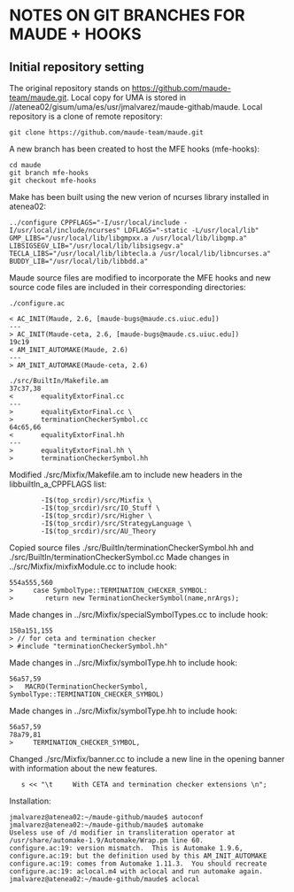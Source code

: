 # NOTES ON GIT BRANCHES FOR MAUDE + HOOKS

## Initial repository setting

The original repository stands on https://github.com/maude-team/maude.git. Local copy for UMA is stored in //atenea02/gisum/uma/es/usr/jmalvarez/maude-githab/maude. Local repository is a clone of remote repository:

~~~
git clone https://github.com/maude-team/maude.git
~~~

A new branch has been created to host the MFE hooks (mfe-hooks):

~~~
cd maude
git branch mfe-hooks
git checkout mfe-hooks
~~~

Make has been built using the new verion of ncurses library installed in atenea02:

~~~
../configure CPPFLAGS="-I/usr/local/include -I/usr/local/include/ncurses" LDFLAGS="-static -L/usr/local/lib" GMP_LIBS="/usr/local/lib/libgmpxx.a /usr/local/lib/libgmp.a" LIBSIGSEGV_LIB="/usr/local/lib/libsigsegv.a" TECLA_LIBS="/usr/local/lib/libtecla.a /usr/local/lib/libncurses.a" BUDDY_LIB="/usr/local/lib/libbdd.a"
~~~

Maude source files are modified to incorporate the MFE hooks and new source code files are included in their corresponding directories:

~~~
./configure.ac

< AC_INIT(Maude, 2.6, [maude-bugs@maude.cs.uiuc.edu])
---
> AC_INIT(Maude-ceta, 2.6, [maude-bugs@maude.cs.uiuc.edu])
19c19
< AM_INIT_AUTOMAKE(Maude, 2.6)
---
> AM_INIT_AUTOMAKE(Maude-ceta, 2.6)

./src/BuiltIn/Makefile.am
37c37,38
<       equalityExtorFinal.cc
---
>       equalityExtorFinal.cc \
>       terminationCheckerSymbol.cc
64c65,66
<       equalityExtorFinal.hh
---
>       equalityExtorFinal.hh \
>       terminationCheckerSymbol.hh
~~~

Modified ./src/Mixfix/Makefile.am to include new headers in the libbuiltIn_a_CPPFLAGS list:

~~~
        -I$(top_srcdir)/src/Mixfix \
        -I$(top_srcdir)/src/IO_Stuff \
        -I$(top_srcdir)/src/Higher \
        -I$(top_srcdir)/src/StrategyLanguage \
        -I$(top_srcdir)/src/AU_Theory
~~~

Copied source files ./src/BuiltIn/terminationCheckerSymbol.hh and ./src/BuiltIn/terminationCheckerSymbol.cc
Made changes in ../src/Mixfix/mixfixModule.cc to include hook:

~~~
554a555,560
>     case SymbolType::TERMINATION_CHECKER_SYMBOL:
>        return new TerminationCheckerSymbol(name,nrArgs);
~~~

Made changes in ../src/Mixfix/specialSymbolTypes.cc to include hook:

~~~
150a151,155
> // for ceta and termination checker
> #include "terminationCheckerSymbol.hh"
~~~

Made changes in ../src/Mixfix/symbolType.hh to include hook:

~~~
56a57,59
>   MACRO(TerminationCheckerSymbol, SymbolType::TERMINATION_CHECKER_SYMBOL)
~~~

Made changes in ../src/Mixfix/symbolType.hh to include hook:

~~~
56a57,59
78a79,81
>     TERMINATION_CHECKER_SYMBOL,
~~~

Changed ./src/Mixfix/banner.cc to include a new line in the opening banner with information about the new features.

~~~
   s << "\t     With CETA and termination checker extensions \n";
~~~

Installation:

~~~
jmalvarez@atenea02:~/maude-github/maude$ autoconf
jmalvarez@atenea02:~/maude-github/maude$ automake
Useless use of /d modifier in transliteration operator at /usr/share/automake-1.9/Automake/Wrap.pm line 60.
configure.ac:19: version mismatch.  This is Automake 1.9.6,
configure.ac:19: but the definition used by this AM_INIT_AUTOMAKE
configure.ac:19: comes from Automake 1.11.3.  You should recreate
configure.ac:19: aclocal.m4 with aclocal and run automake again.
jmalvarez@atenea02:~/maude-github/maude$ aclocal
~~~


